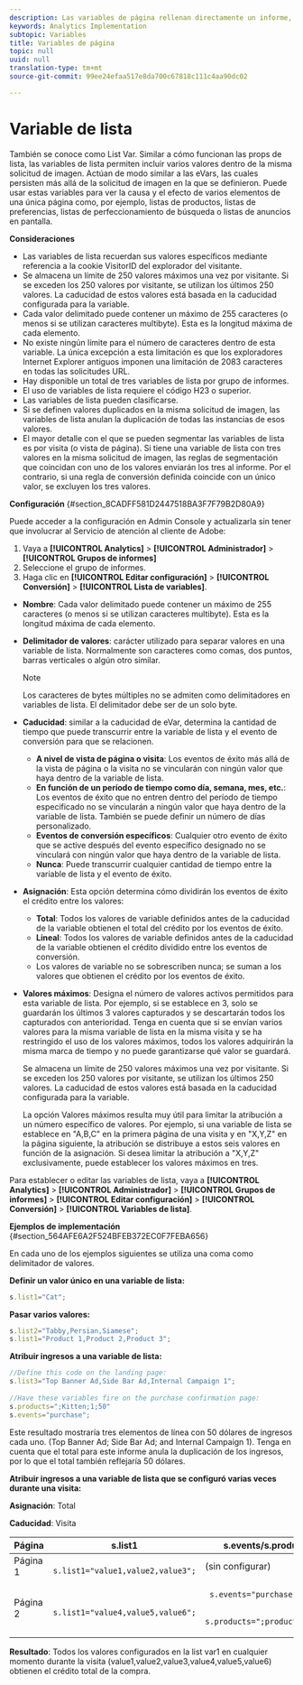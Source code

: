 ```yaml
---
description: Las variables de página rellenan directamente un informe, como pageName, Props de lista, Variables de lista, etc.
keywords: Analytics Implementation
subtopic: Variables
title: Variables de página
topic: null
uuid: null
translation-type: tm+mt
source-git-commit: 99ee24efaa517e8da700c67818c111c4aa90dc02

---
```



# Variable de lista

También se conoce como List Var. Similar a cómo funcionan las props de lista, las variables de lista permiten incluir varios valores dentro de la misma solicitud de imagen. Actúan de modo similar a las eVars, las cuales persisten más allá de la solicitud de imagen en la que se definieron. Puede usar estas variables para ver la causa y el efecto de varios elementos de una única página como, por ejemplo, listas de productos, listas de preferencias, listas de perfeccionamiento de búsqueda o listas de anuncios en pantalla.


<!-- 

listN.xml (bob edit)

 -->

**Consideraciones**

* Las variables de lista recuerdan sus valores específicos mediante referencia a la cookie VisitorID del explorador del visitante.
* Se almacena un límite de 250 valores máximos una vez por visitante. Si se exceden los 250 valores por visitante, se utilizan los últimos 250 valores. La caducidad de estos valores está basada en la caducidad configurada para la variable.
* Cada valor delimitado puede contener un máximo de 255 caracteres (o menos si se utilizan caracteres multibyte). Esta es la longitud máxima de cada elemento.
* No existe ningún límite para el número de caracteres dentro de esta variable. La única excepción a esta limitación es que los exploradores Internet Explorer antiguos imponen una limitación de 2083 caracteres en todas las solicitudes URL.
* Hay disponible un total de tres variables de lista por grupo de informes.
* El uso de variables de lista requiere el código H23 o superior.
* Las variables de lista pueden clasificarse.
* Si se definen valores duplicados en la misma solicitud de imagen, las variables de lista anulan la duplicación de todas las instancias de esos valores.
* El mayor detalle con el que se pueden segmentar las variables de lista es por visita (o vista de página). Si tiene una variable de lista con tres valores en la misma solicitud de imagen, las reglas de segmentación que coincidan con uno de los valores enviarán los tres al informe. Por el contrario, si una regla de conversión definida coincide con un único valor, se excluyen los tres valores.

**Configuración** {#section_8CADFF581D2447518BA3F7F79B2D80A9}

Puede acceder a la configuración en Admin Console y actualizarla sin tener que involucrar al Servicio de atención al cliente de Adobe:

1. Vaya a **[!UICONTROL Analytics]** &gt; **[!UICONTROL Administrador]** &gt; **[!UICONTROL Grupos de informes]**
1. Seleccione el grupo de informes.
1. Haga clic en **[!UICONTROL Editar configuración]** &gt; **[!UICONTROL Conversión]** &gt; **[!UICONTROL Lista de variables]**.

* **Nombre**: Cada valor delimitado puede contener un máximo de 255 caracteres (o menos si se utilizan caracteres multibyte). Esta es la longitud máxima de cada elemento.
* **Delimitador de valores**: carácter utilizado para separar valores en una variable de lista. Normalmente son caracteres como comas, dos puntos, barras verticales o algún otro similar.

   >[!NOTE]
   >
   >Los caracteres de bytes múltiples no se admiten como delimitadores en variables de lista. El delimitador debe ser de un solo byte.

* **Caducidad**: similar a la caducidad de eVar, determina la cantidad de tiempo que puede transcurrir entre la variable de lista y el evento de conversión para que se relacionen.

   * **A nivel de vista de página o visita**: Los eventos de éxito más allá de la vista de página o la visita no se vincularán con ningún valor que haya dentro de la variable de lista.
   * **En función de un período de tiempo como día, semana, mes, etc.**: Los eventos de éxito que no entren dentro del período de tiempo especificado no se vincularán a ningún valor que haya dentro de la variable de lista. También se puede definir un número de días personalizado.
   * **Eventos de conversión específicos**: Cualquier otro evento de éxito que se active después del evento específico designado no se vinculará con ningún valor que haya dentro de la variable de lista.
   * **Nunca**: Puede transcurrir cualquier cantidad de tiempo entre la variable de lista y el evento de éxito.

* **Asignación**: Esta opción determina cómo dividirán los eventos de éxito el crédito entre los valores:

   * **Total**: Todos los valores de variable definidos antes de la caducidad de la variable obtienen el total del crédito por los eventos de éxito.
   * **Lineal**: Todos los valores de variable definidos antes de la caducidad de la variable obtienen el crédito dividido entre los eventos de conversión.
   * Los valores de variable no se sobrescriben nunca; se suman a los valores que obtienen el crédito por los eventos de éxito.

* **Valores máximos**: Designa el número de valores activos permitidos para esta variable de lista. Por ejemplo, si se establece en 3, solo se guardarán los últimos 3 valores capturados y se descartarán todos los capturados con anterioridad. Tenga en cuenta que si se envían varios valores para la misma variable de lista en la misma visita y se ha restringido el uso de los valores máximos, todos los valores adquirirán la misma marca de tiempo y no puede garantizarse qué valor se guardará.

   Se almacena un límite de 250 valores máximos una vez por visitante. Si se exceden los 250 valores por visitante, se utilizan los últimos 250 valores. La caducidad de estos valores está basada en la caducidad configurada para la variable.

   La opción Valores máximos resulta muy útil para limitar la atribución a un número específico de valores. Por ejemplo, si una variable de lista se establece en "A,B,C" en la primera página de una visita y en "X,Y,Z" en la página siguiente, la atribución se distribuye a estos seis valores en función de la asignación. Si desea limitar la atribución a "X,Y,Z" exclusivamente, puede establecer los valores máximos en tres.

Para establecer o editar las variables de lista, vaya a **[!UICONTROL Analytics]** &gt; **[!UICONTROL Administrador]** &gt; **[!UICONTROL Grupos de informes]** &gt; **[!UICONTROL Editar configuración]** &gt; **[!UICONTROL Conversión]** &gt; **[!UICONTROL Variables de lista]**.

**Ejemplos de implementación** {#section_564AFE6A2F524BFEB372EC0F7FEBA656}

En cada uno de los ejemplos siguientes se utiliza una coma como delimitador de valores.

**Definir un valor único en una variable de lista:**

```js
s.list1="Cat";
```

**Pasar varios valores:**

```js
s.list2="Tabby,Persian,Siamese"; 
s.list1="Product 1,Product 2,Product 3";
```

**Atribuir ingresos a una variable de lista:**

```js
//Define this code on the landing page: 
s.list3="Top Banner Ad,Side Bar Ad,Internal Campaign 1"; 
 
//Have these variables fire on the purchase confirmation page: 
s.products=";Kitten;1;50" 
s.events="purchase";
```

Este resultado mostraría tres elementos de línea con 50 dólares de ingresos cada uno. (Top Banner Ad; Side Bar Ad; and Internal Campaign 1). Tenga en cuenta que el total para este informe anula la duplicación de los ingresos, por lo que el total también reflejaría 50 dólares.

**Atribuir ingresos a una variable de lista que se configuró varias veces durante una visita:**

**Asignación**: Total

**Caducidad**: Visita

<table id="table_09E1879B44624A858555449E2DC74E69"> 
 <thead> 
  <tr> 
   <th colname="col1" class="entry"> Página </th> 
   <th colname="col2" class="entry"> s.list1 </th> 
   <th colname="col3" class="entry"> s.events/s.products </th> 
  </tr> 
 </thead>
 <tbody> 
  <tr> 
   <td colname="col1"> Página 1 </td> 
   <td colname="col2"> <code> s.list1="value1,value2,value3"; </code> </td> 
   <td colname="col3"> (sin configurar) </td> 
  </tr> 
  <tr> 
   <td colname="col1"> Página 2 </td> 
   <td colname="col2"> <code> s.list1="value4,value5,value6"; </code> </td> 
   <td colname="col3"> <p> <code> s.events="purchase"; </code> </p> <p> <code> s.products=";product;1;200" </code> </p> </td> 
  </tr> 
 </tbody> 
</table>

**Resultado**: Todos los valores configurados en la list var1 en cualquier momento durante la visita (value1,value2,value3,value4,value5,value6) obtienen el crédito total de la compra.

